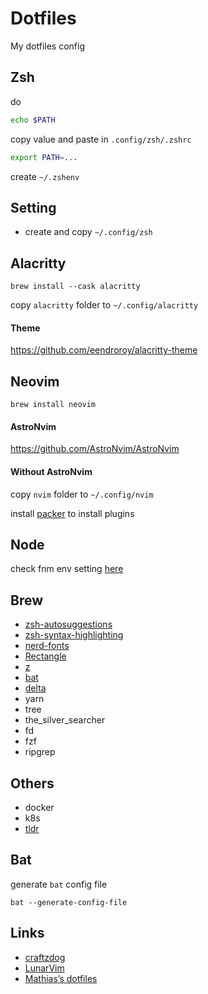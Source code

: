 # Dotfiles

My dotfiles config

## Zsh

do

```bash
echo $PATH

```

copy value and paste in `.config/zsh/.zshrc`

```bash
export PATH=...
```

create `~/.zshenv`

## Setting

- create and copy `~/.config/zsh`

## Alacritty

```
brew install --cask alacritty
```

copy `alacritty` folder to `~/.config/alacritty`

#### Theme

https://github.com/eendroroy/alacritty-theme

## Neovim

```
brew install neovim
```

#### AstroNvim

https://github.com/AstroNvim/AstroNvim

#### Without AstroNvim

copy `nvim` folder to `~/.config/nvim`

install [packer](https://github.com/wbthomason/packer.nvim) to install plugins

## Node

check fnm env setting [here](https://github.com/Schniz/fnm#zsh)

## Brew

- [zsh-autosuggestions](https://github.com/zsh-users/zsh-autosuggestions)
- [zsh-syntax-highlighting](https://github.com/zsh-users/zsh-syntax-highlighting)
- [nerd-fonts](https://github.com/ryanoasis/nerd-fonts#option-4-homebrew-fonts)
- [Rectangle](https://github.com/rxhanson/Rectangle)
- [z](https://github.com/rupa/z)
- [bat](https://github.com/sharkdp/bat)
- [delta](https://github.com/dandavison/delta)
- yarn
- tree
- the_silver_searcher
- fd
- fzf
- ripgrep

## Others

- docker
- k8s
- [tldr](https://github.com/tldr-pages/tldr)

## Bat

generate `bat` config file

```
bat --generate-config-file
```

## Links

- [craftzdog](https://github.com/craftzdog/dotfiles-public)
- [LunarVim](https://github.com/ChristianChiarulli/LunarVim)
- [Mathias’s dotfiles](https://github.com/mathiasbynens/dotfiles)
